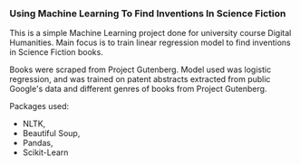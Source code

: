 ### Using Machine Learning To Find Inventions In Science Fiction

This is a simple Machine Learning project done for university course Digital Humanities.
Main focus is to train linear regression model to find inventions in Science Fiction books.

Books were scraped from Project Gutenberg.
Model used was logistic regression, and was trained on patent abstracts extracted from public Google's data and different genres of books from Project Gutenberg.

Packages used:
- NLTK,
- Beautiful Soup,
- Pandas,
- Scikit-Learn
